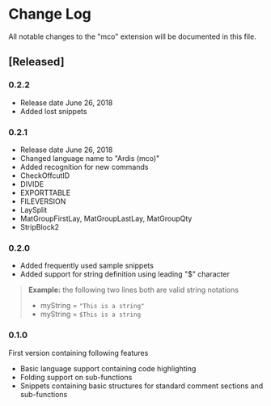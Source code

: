 # Change Log
All notable changes to the "mco" extension will be documented in this file.

## [Released]

### 0.2.2
* Release date June 26, 2018
* Added lost snippets

### 0.2.1
* Release date June 26, 2018
* Changed language name to "Ardis (mco)"
* Added recognition for new commands
 * CheckOffcutID
 * DIVIDE
 * EXPORTTABLE
 * FILEVERSION
 * LaySplit
 * MatGroupFirstLay, MatGroupLastLay, MatGroupQty
 * StripBlock2

### 0.2.0

* Added frequently used sample snippets
* Added support for string definition using leading "$" character
> **Example:** the following two lines both are valid string notations
> * myString = ``` "This is a string" ```
> * myString = ``` $This is a string ```

### 0.1.0

First version containing following features
* Basic language support containing code highlighting
* Folding support on sub-functions
* Snippets containing basic structures for standard comment sections and sub-functions